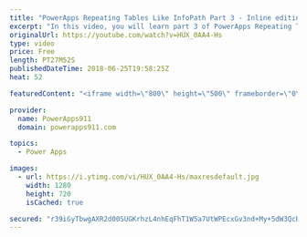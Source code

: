 ```yaml
---
title: "PowerApps Repeating Tables Like InfoPath Part 3 - Inline editing"
excerpt: "In this video, you will learn part 3 of PowerApps Repeating Tables like InfoPath. This time around we cover the really advanced stuff with inline editing and making sure the users don't lose their changes. All of this done in the context of an expense report.  PowerApps Repeating Tables Part 1 https://www.youtube.com/watch?v=xgznk4XlPCo"
originalUrl: https://youtube.com/watch?v=HUX_0AA4-Hs
type: video
price: Free
length: PT27M52S
publishedDateTime: 2018-06-25T19:58:25Z
heat: 52

featuredContent: "<iframe width=\"800\" height=\"500\" frameborder=\"0\" src=\"https://www.youtube.com/embed/HUX_0AA4-Hs\" allow=\"accelerometer; autoplay; encrypted-media; gyroscope; picture-in-picture\" allowfullscreen></iframe>"

provider:
  name: PowerApps911
  domain: powerapps911.com

topics:
  - Power Apps

images:
  - url: https://i.ytimg.com/vi/HUX_0AA4-Hs/maxresdefault.jpg
    width: 1280
    height: 720
    isCached: true

secured: "r39iGyTbwgAXR2d00SUGKrhzL4nhEqFhT1W5a7UtWPEcxGv3nd+My+5dW3QcBwiwOouSJYNuL9xdkP4hb62w1/h8D4JEqwd5o0yqTjxtYUOyutvNyFa5yjFFvtoxkftP9tlUULC4l4UmVcLjuuy9L7mWGsg7/qekWeiw93gKyOIO6aiFZTz/X7OdoQ4+iXleGOsn+u8+zrfJNU56RAXzuJ5eHSmJYiyyKOQR1/JbKy4srkrZtwhjGzUunLJWyfHkcpSjxbFJjanEesbe9U9Y5SUNx61rJF95SQB0YOSHKbeNKd4PSnAIMvVHpSHwJI4IJV+oJdEAGr4LxBB3JTHCiKCt1/tNc/awVC69hQ4PQ+wkH9K3lcdKv2TE915UkSGEvzv9VmFevg/Gk2ZbjAJREv+PqPdP1YlwuyOnXo4aup0=;eUG/hTW/tB+7wK6RxnrnMQ=="
---
```


